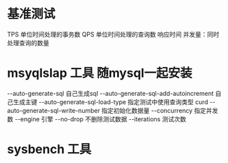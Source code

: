 # 基准测试
TPS 单位时间处理的事务数
QPS 单位时间处理的查询数
响应时间
并发量：同时处理查询的数量


# msyqlslap 工具 随mysql一起安装

--auto-generate-sql                    自己生成sql
--auto-generate-sql-add-autoincrement  自己生成主键
--auto-generate-sql-load-type          指定测试中使用查询类型  curd
--auto-generate-sql-write-number       指定初始化数据量
--concurrency                          指定并发数
--engine                               引擎
--no-drop                              不删除测试数据
--iterations                           测试次数 

# sysbench 工具



 

